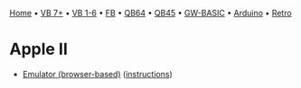 [Home](https://gotbasic.com) • [VB 7+](vb.md) • [VB 1-6](vb6.md) • [FB](freebasic.md) • [QB64](qb64.md) • [QB45](qb.md) • [GW-BASIC](gw-basic.md) • [Arduino](avr.md) • [Retro](micros.md)

# Apple II

- [Emulator (browser-based)](https://www.scullinsteel.com/apple2/) ([instructions](https://www.howtogeek.com/659450/how-to-write-an-apple-ii-basic-program-in-your-web-browser/?fbclid=IwAR0YrH_23twFC7hEpNALMlJ86nkOdVckDRmmYeSVMFh4f6LZuywlzNcJuaw))